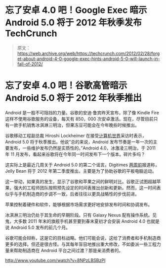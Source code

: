 # 忘了安卓 4.0 吧！Google Exec 暗示 Android 5.0 将于 2012 年秋季发布 TechCrunch

> 原文：<https://web.archive.org/web/https://techcrunch.com/2012/02/28/forget-about-android-4-0-google-exec-hints-android-5-0-will-launch-in-fall-of-2012/>

# 忘了安卓 4.0 吧！谷歌高管暗示 Android 5.0 将于 2012 年秋季推出

Android 是一股不可阻挡的力量。谷歌的安迪·鲁宾昨天宣布，除了像 Kindle Fire 这样不使用谷歌服务的设备，每天有 850，000 次安卓激活。现在，尽管目前只有一款手机销售冰淇淋三明治，但果冻豆可能会在今年晚些时候推出。

谷歌移动工程副总裁 Hiroshi Lockheimer 在接受[计算机世界](https://web.archive.org/web/20221207012245/http://www.computerworld.com/s/article/9224652/Google_exec_hints_of_Android_5.0_release_this_fall_?taxonomyId=15)采访时表示，Android 5.0 将于秋季推出。他说“总的来说，Android 发布节奏是一年一次的主要发布，一些维护发布仍然是实质性的。”Android 4.0，冰激凌三明治，于 2011 年 11 月发布，看起来谷歌将在今年同一时间发布下一个版本。碎片多吗？

这实际上是最近几周关于 Android 5.0 的第二个谣言。Digitimes [两周前](https://web.archive.org/web/20221207012245/http://www.androidguys.com/2012/02/16/digitimes-android-5-0-jellybean-to-launch-in-q2/)报道称，Jelly Bean 将于 2012 年第二季度推出，主要是为了协助谷歌的平板电脑运动。

这一举动，如果真的发生，显示了谷歌和苹果之间的鲜明对比。谷歌正试图超越苹果，强大的工程师团队按照预先设定的时间表推出创新和更新。然而，这一时间表似乎与手机制造商的步调不一致，后者往往以更具战略性的步伐前进。

苹果控制着硬件和软件，能够根据市场需求更好地安排发布时间和协调发布。

冰淇淋三明治仍处于其生命的早期阶段。只有 Galaxy Nexus 配有操作系统。见鬼，大多数 2011 年末的旗舰手机甚至要到春末夏初才会安装 Android 4.0 也就是说 Android 5.0 发布的前几个月。

谷歌可能会辩称，这是它的目标战略。他们可能会说，这给了消费者和手机制造商更多的选择。但还是很古怪。与其每年盲目地推出重大修改，不如委派一些工程力量来帮助制造商在 Android 平台之间过渡？那是亲消费者的。

http://www.youtube.com/watch?v=8NPzLBSBzPI